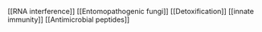 [[RNA interference]]
[[Entomopathogenic fungi]]
[[Detoxification]]
[[innate immunity]]
[[Antimicrobial peptides]]
